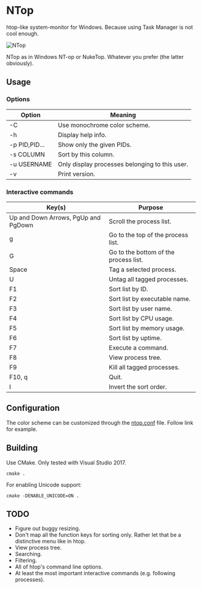 # NTop
htop-like system-monitor for Windows. Because using Task Manager is not cool enough.

![NTop](https://user-images.githubusercontent.com/4589491/28242345-6a8fe79a-69a9-11e7-96d6-b1af9db9309c.png)

NTop as in Windows NT-op or NukeTop. Whatever you prefer (the latter obviously).

## Usage

### Options
| Option		| Meaning		|
| ------------- | ------------- |
| -C			| Use monochrome color scheme.  |
| -h			| Display help info.  |
| -p PID,PID...	| Show only the given PIDs.  |
| -s COLUMN		| Sort by this column.  |
| -u USERNAME	| Only display processes belonging to this user. |
| -v			| Print version.  |

### Interactive commands
| Key(s)		                       | Purpose		|
| ------------------------------------ | -------------- |
| Up and Down Arrows, PgUp and PgDown  | Scroll the process list.  |
| g									   | Go to the top of the process list.  |
| G									   | Go to the bottom of the process list.  |
| Space								   | Tag a selected process.  |
| U									   | Untag all tagged processes.  |
| F1 								   | Sort list by ID.  |
| F2 								   | Sort list by executable name.  |
| F3 								   | Sort list by user name.  |
| F4 								   | Sort list by CPU usage.  |
| F5 								   | Sort list by memory usage.  |
| F6 								   | Sort list by uptime.  |
| F7 								   | Execute a command.  |
| F8 								   | View process tree.  |
| F9 								   | Kill all tagged processes.  |
| F10, q 						       | Quit.  |
| I 								   | Invert the sort order.  |

## Configuration
The color scheme can be customized through the [ntop.conf](ntop.conf) file. Follow link for example.

## Building
Use CMake. Only tested with Visual Studio 2017.

`cmake .`

For enabling Unicode support:

`cmake -DENABLE_UNICODE=ON .`

## TODO
* Figure out buggy resizing.
* Don't map all the function keys for sorting only. Rather let that be a distinctive menu like in htop.
* View process tree.
* Searching.
* Filtering.
* All of htop's command line options.
* At least the most important interactive commands (e.g. following processes).